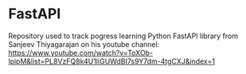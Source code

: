 # FastAPI
Repository used to track pogress learning Python FastAPI library from Sanjeev Thiyagarajan on his youtube channel: 
https://www.youtube.com/watch?v=ToXOb-lpipM&list=PL8VzFQ8k4U1IiGUWdBI7s9Y7dm-4tgCXJ&index=1
